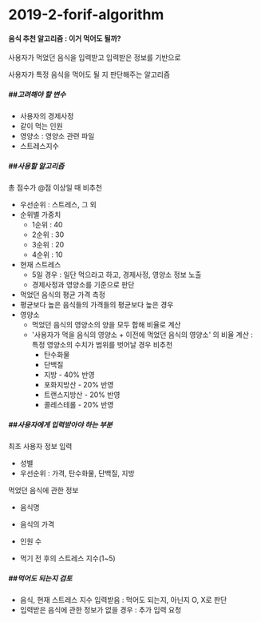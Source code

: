 # 2019-2-forif-algorithm

#### 음식 추천 알고리즘 : 이거 먹어도 될까?

사용자가 먹었던 음식을 입력받고 입력받은 정보를 기반으로

사용자가 특정 음식을 먹어도 될 지 판단해주는 알고리즘



##### \##고려해야 할 변수

- 사용자의 경제사정
- 같이 먹는 인원
- 영양소 : 영양소 관련 파일
- 스트레스지수



##### \##사용할 알고리즘

총 점수가 @점 이상일 때 비추천

- 우선순위 : 스트레스, 그 외
- 순위별 가중치
  - 1순위 : 40
  - 2순위 : 30
  - 3순위 : 20
  - 4순위 : 10
- 현재 스트레스
  - 5일 경우 : 일단 먹으라고 하고, 경제사정, 영양소 정보 노출
  - 경제사정과 영양소를 기준으로 판단
-  먹었던 음식의 평균 가격 측정 
  - 평균보다 높은 음식들의 가격들의 평균보다 높은 경우 
- 영양소 
  - 먹었던 음식의 영양소의 양을 모두 합해 비율로 계산
  - '사용자가 먹을 음식의 영양소 + 이전에 먹었던 음식의 영양소' 의 비율 계산 : 특정 영양소의 수치가 범위를 벗어날 경우 비추천
    - 탄수화물 
    -  단백질 
    - 지방 - 40% 반영
    - 포화지방산 - 20% 반영
    - 트랜스지방산 - 20% 반영
    - 콜레스테롤 - 20% 반영



##### \##사용자에게 입력받아야 하는 부분

최초 사용자 정보 입력

- 성별
- 우선순위 : 가격, 탄수화물, 단백질, 지방



먹었던 음식에 관한 정보

- 음식명

- 음식의 가격

- 인원 수

- 먹기 전 후의 스트레스 지수(1~5)

  

##### \##먹어도 되는지 검토

- 음식, 현재 스트레스 지수 입력받음 : 먹어도 되는지, 아닌지 O, X로 판단
- 입력받은 음식에 관한 정보가 없을 경우 : 추가 입력 요청